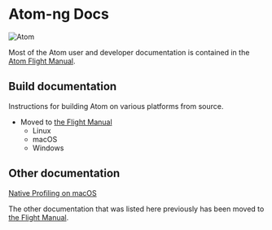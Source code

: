 # Atom-ng Docs

![Atom](https://cloud.githubusercontent.com/assets/72919/2874231/3af1db48-d3dd-11e3-98dc-6066f8bc766f.png)

Most of the Atom user and developer documentation is contained in the [Atom Flight Manual](https://web.archive.org/web/20221201143209/https://flight-manual.atom.io).

## Build documentation

Instructions for building Atom on various platforms from source.

* Moved to [the Flight Manual](https://web.archive.org/web/20221201143209/https://flight-manual.atom.io/hacking-atom/sections/hacking-on-atom-core/)
    * Linux
    * macOS
    * Windows

## Other documentation

[Native Profiling on macOS](./native-profiling.md)

The other documentation that was listed here previously has been moved to [the Flight Manual](https://web.archive.org/web/20221201143209/https://flight-manual.atom.io).
